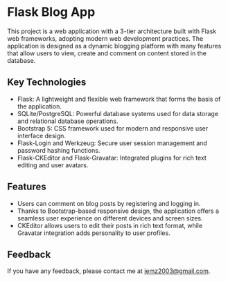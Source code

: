 # Flask Blog App

This project is a web application with a 3-tier architecture built with Flask web frameworks, adopting modern web development practices. The application is designed as a dynamic blogging platform with many features that allow users to view, create and comment on content stored in the database.

## Key Technologies

- Flask: A lightweight and flexible web framework that forms the basis of the application.
- SQLite/PostgreSQL: Powerful database systems used for data storage and relational database operations.
- Bootstrap 5: CSS framework used for modern and responsive user interface design.
- Flask-Login and Werkzeug: Secure user session management and password hashing functions.
- Flask-CKEditor and Flask-Gravatar: Integrated plugins for rich text editing and user avatars.

## Features

- Users can comment on blog posts by registering and logging in.
- Thanks to Bootstrap-based responsive design, the application offers a seamless user experience on different devices and screen sizes.
- CKEditor allows users to edit their posts in rich text format, while Gravatar integration adds personality to user profiles.

## Feedback

If you have any feedback, please contact me at iemz2003@gmail.com.

  
